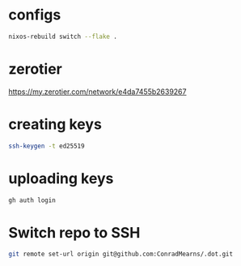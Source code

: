 # configs

```bash
nixos-rebuild switch --flake .
```

# zerotier

https://my.zerotier.com/network/e4da7455b2639267

# creating keys

```bash
ssh-keygen -t ed25519
```

# uploading keys

```bash
gh auth login
```


# Switch repo to SSH

```bash
git remote set-url origin git@github.com:ConradMearns/.dot.git
```